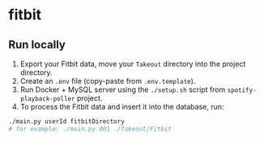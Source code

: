 # fitbit

## Run locally
1. Export your Fitbit data, move your `Takeout` directory into the project directory.
2. Create an `.env` file (copy-paste from `.env.template`).
3. Run Docker + MySQL server using the `./setup.sh` script from `spotify-playback-poller` project.
4. To process the Fitbit data and insert it into the database, run:
```sh
./main.py userId fitbitDirectory
# for example: ./main.py 001 ./Takeout/Fitbit
```
